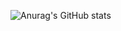 ![Anurag's GitHub stats](https://github-readme-stats.vercel.app/api?username=justynpollard1&show_icons=true&theme=radical)
